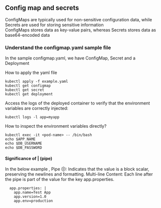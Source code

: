 ## Config map and secrets
ConfigMaps are typically used for non-sensitive configuration data, while Secrets are used for storing sensitive information <br/>
ConfigMaps stores data as key-value pairs, whereas Secrets stores data as base64-encoded data<br/>

### Understand the configmap.yaml sample file

In the sample configmap.yaml, we have
ConfigMap, Secret and a Deployment

How to apply the yaml file
```
kubectl apply -f example.yaml
kubectl get configmap
kubectl get secret
kubectl get deployment
```

Access the logs of the deployed container to verify that the environment variables are correctly injected:
```
kubectl logs -l app=myapp
```

How to inspect the environment variables directly?
```
kubectl exec -it <pod-name> -- /bin/bash
echo $APP_NAME
echo $DB_USERNAME
echo $DB_PASSWORD
```
#### Significance of | (pipe)
In the below example ,
Pipe (|): Indicates that the value is a block scalar, preserving the newlines and formatting.
Multi-line Content: Each line after the pipe is part of the value for the key app.properties.
```
  app.properties: |
    app.name=Test App
    app.version=1.0
    app.env=production
```
